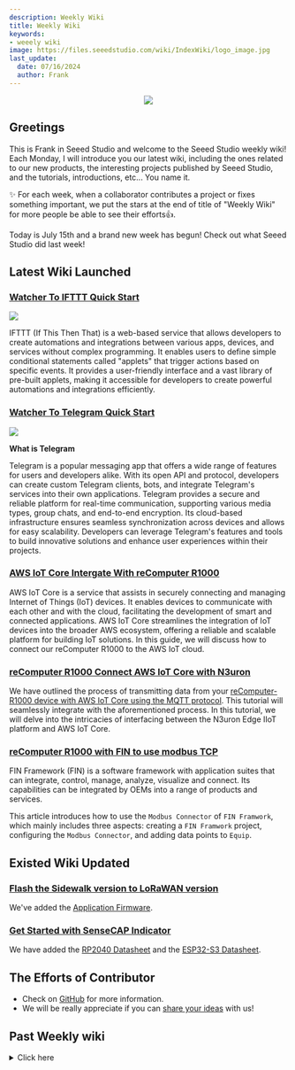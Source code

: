 ```yaml
---
description: Weekly Wiki
title: Weekly Wiki
keywords:
- weeely wiki
image: https://files.seeedstudio.com/wiki/IndexWiki/logo_image.jpg
last_update:
  date: 07/16/2024
  author: Frank
---
```


<div align="center"><img width={1000} src="https://files.seeedstudio.com/wiki/IndexWiki/logo.png" /></div>

## Greetings

This is Frank in Seeed Studio and welcome to the Seeed Studio weekly wiki! Each Monday, I will introduce you our latest wiki, including the ones related to our new products, the interesting projects published by Seeed Studio, and the tutorials, introductions, etc... You name it.

✨ For each week, when a collaborator contributes a project or fixes something important, we put the stars at the end of title of "Weekly Wiki" for more people be able to see their efforts👍.

Today is July 15th and a brand new week has begun! Check out what Seeed Studio did last week!

## Latest Wiki Launched


### [Watcher To IFTTT Quick Start](https://wiki.seeedstudio.com/watcher_to_ifttt/)

<div style={{textAlign:'center'}}><img src="https://files.seeedstudio.com/wiki/watcher_to_ifttt_image/ifttthead.png" style={{width:1000, height:'auto'}}/></div>

IFTTT (If This Then That) is a web-based service that allows developers to create automations and integrations between various apps, devices, and services without complex programming. It enables users to define simple conditional statements called "applets" that trigger actions based on specific events. It provides a user-friendly interface and a vast library of pre-built applets, making it accessible for developers to create powerful automations and integrations efficiently.

### [Watcher To Telegram Quick Start](https://wiki.seeedstudio.com/watcher_to_telegram/)

<div style={{textAlign:'center'}}><img src="https://files.seeedstudio.com/wiki/watcher_to_telegram_image/telhead.png" style={{width:1000, height:'auto'}}/></div>

**What is Telegram**

Telegram is a popular messaging app that offers a wide range of features for users and developers alike. With its open API and protocol, developers can create custom Telegram clients, bots, and integrate Telegram's services into their own applications. Telegram provides a secure and reliable platform for real-time communication, supporting various media types, group chats, and end-to-end encryption. Its cloud-based infrastructure ensures seamless synchronization across devices and allows for easy scalability. Developers can leverage Telegram's features and tools to build innovative solutions and enhance user experiences within their projects.

### [AWS IoT Core Intergate With reComputer R1000](https://wiki.seeedstudio.com/recomputer_r1000_aws/)

AWS IoT Core is a service that assists in securely connecting and managing Internet of Things (IoT) devices. It enables devices to communicate with each other and with the cloud, facilitating the development of smart and connected applications. AWS IoT Core streamlines the integration of IoT devices into the broader AWS ecosystem, offering a reliable and scalable platform for building IoT solutions. In this guide, we will discuss how to connect our reComputer R1000 to the AWS IoT cloud.

### [reComputer R1000 Connect AWS IoT Core with N3uron](https://wiki.seeedstudio.com/recomputer_r1000_n3uron_aws/)

We have outlined the process of transmitting data from your [reComputer-R1000 device with AWS IoT Core using the MQTT protocol](https://wiki.seeedstudio.com/recomputer_r1000_aws/). This tutorial will seamlessly integrate with the aforementioned process. In this tutorial, we will delve into the intricacies of interfacing between the N3uron Edge IIoT platform and AWS IoT Core.

### [reComputer R1000 with FIN to use modbus TCP](https://wiki.seeedstudio.com/reComputer_r1000_fin_modbus_tcp/)

FIN Framework (FIN) is a software framework with application suites that can integrate, control, manage, analyze, visualize and connect. Its capabilities can be integrated by OEMs into a range of products and services.

This article introduces how to use the `Modbus Connector` of `FIN Framwork`, which mainly includes three aspects: creating a `FIN Framwork` project, configuring the `Modbus Connector`, and adding data points to `Equip`.


## Existed Wiki Updated

### [Flash the Sidewalk version to LoRaWAN version](https://wiki.seeedstudio.com/flash_to_wio_tracker/)

We've added the [Application Firmware](https://files.seeedstudio.com/wiki/SenseCAP/Sidewalk_Kit/wio_tracker_app_release_sw_0.5_2024-06-06.uf2).

### [Get Started with SenseCAP Indicator](https://wiki.seeedstudio.com/Sensor/SenseCAP/SenseCAP_Indicator/Get_started_with_SenseCAP_Indicator/)

We have added the [RP2040 Datasheet](https://datasheets.raspberrypi.com/rp2040/rp2040-datasheet.pdf) and the [ESP32-S3 Datasheet](https://files.seeedstudio.com/wiki/SeeedStudio-XIAO-ESP32S3/res/esp32-s3_datasheet.pdf).



<!-- ### [Instantiate a WebVision module](https://wiki.seeedstudio.com/Edgebox-rpi-200-n3uron/#instantiate-a-webvision-module)

Integrate WebVision moduel with N3uron on EdgeBox RPI 200. -->

## The Efforts of Contributor

<!-- ### [Train and deploy a custom classification model with YOLOv8](https://wiki.seeedstudio.com/train_and_deploy_a_custom_classification_model_with_yolov8/)

Thanks our contributor Bruno to create the application tutorial for reComputer.

On this guide we will explain how to train and deploy a custom classification model with YOLOv8

<iframe width={560} height={315} src="https://www.youtube.com/embed/ovoSMaoA9As?si=-d2buntx0T5oRtr4" title="YouTube video player" frameBorder={0} allow="accelerometer; autoplay; clipboard-write; encrypted-media; gyroscope; picture-in-picture; web-share" referrerPolicy="strict-origin-when-cross-origin" allowFullScreen /> -->

- Check on [GitHub](https://github.com/orgs/Seeed-Studio/projects/6) for more information.
- We will be really appreciate if you can [share your ideas](https://github.com/orgs/Seeed-Studio/projects/6?pane=issue&itemId=35179519) with us! 


## Past Weekly wiki

<details><summary>Click here</summary>

- [weekly wiki on 2.27th](/Seeed_Elderly/weekly_wiki/wiki227)
- [weekly wiki on 3.06th](/Seeed_Elderly/weekly_wiki/wiki306)
- [weekly wiki on 3.13th](/Seeed_Elderly/weekly_wiki/wiki313)
- [weekly wiki on 3.20th](/Seeed_Elderly/weekly_wiki/wiki320)
- [weekly wiki on 3.27th](/Seeed_Elderly/weekly_wiki/wiki327)
- [weekly wiki on 4.03rd](/Seeed_Elderly/weekly_wiki/wiki403)
- [weekly wiki on 4.10th](/Seeed_Elderly/weekly_wiki/wiki410)
- [weekly wiki on 4.17th](/Seeed_Elderly/weekly_wiki/wiki417)
- [weekly wiki on 4.24th](/Seeed_Elderly/weekly_wiki/wiki424)
- [weekly wiki on 5.15th](/Seeed_Elderly/weekly_wiki/wiki515)
- [weekly wiki on 5.22nd](/Seeed_Elderly/weekly_wiki/wiki522)
- [weekly wiki on 5.29th](/Seeed_Elderly/weekly_wiki/wiki529)
- [weekly wiki on 6.05th](/Seeed_Elderly/weekly_wiki/wiki605)
- [weekly wiki on 6.12th](/Seeed_Elderly/weekly_wiki/wiki612)
- [weekly wiki on 6.19th](/Seeed_Elderly/weekly_wiki/wiki619)
- [weekly wiki on 7.03th](/Seeed_Elderly/weekly_wiki/wiki703)
- [weekly wiki on 7.10th](/Seeed_Elderly/weekly_wiki/wiki710)
- [weekly wiki on 7.17th](/Seeed_Elderly/weekly_wiki/wiki717)
- [weekly wiki on 7.24th](/Seeed_Elderly/weekly_wiki/wiki724)
- [weekly wiki on 7.31th](/Seeed_Elderly/weekly_wiki/wiki731)
- [weekly wiki on 8.07th](/Seeed_Elderly/weekly_wiki/wiki807)
- [weekly wiki on 8.21st](/Seeed_Elderly/weekly_wiki/wiki821)
- [weekly wiki on 8.28th](/Seeed_Elderly/weekly_wiki/wiki828)
- [weekly wiki on 9.11st](/Seeed_Elderly/weekly_wiki/wiki911)
- [weekly wiki on 9.18th](/Seeed_Elderly/weekly_wiki/wiki918)
- [weekly wiki on 9.25th](/Seeed_Elderly/weekly_wiki/wiki925)
- [weekly wiki on 10.9th](/Seeed_Elderly/weekly_wiki/wiki1009)
- [weekly wiki on 10.16th](/Seeed_Elderly/weekly_wiki/wiki1016)
- [weekly wiki on 10.23th](/Seeed_Elderly/weekly_wiki/wiki1023)
- [weekly wiki on 10.30th](/Seeed_Elderly/weekly_wiki/wiki1030)
- [weekly wiki on 11.06th](/Seeed_Elderly/weekly_wiki/wiki1106)
- [weekly wiki on 11.13th](/Seeed_Elderly/weekly_wiki/wiki1113)
- [weekly wiki on 11.20th](/Seeed_Elderly/weekly_wiki/wiki1120)
- [weekly wiki on 11.27th](/Seeed_Elderly/weekly_wiki/wiki1127)
- [weekly wiki on 12.04th](/Seeed_Elderly/weekly_wiki/wiki1204)
- [weekly wiki on 12.11th](/Seeed_Elderly/weekly_wiki/wiki1211)
- [weekly wiki on 12.18th](/Seeed_Elderly/weekly_wiki/wiki1218)
- [weekly wiki on 12.25th](/Seeed_Elderly/weekly_wiki/wiki1225)
- [weekly wiki on 2024.1.08th](/Seeed_Elderly/weekly_wiki/wiki240108)
- [weekly wiki on 2024.1.15th](/Seeed_Elderly/weekly_wiki/wiki240115)
- [weekly wiki on 2024.1.22nd](/Seeed_Elderly/weekly_wiki/wiki240122)
- [weekly wiki on 2024.1.29th](/Seeed_Elderly/weekly_wiki/wiki240129)
- [weekly wiki on 2024.2.19th](/Seeed_Elderly/weekly_wiki/wiki240219)
- [weekly wiki on 2024.2.26th](/Seeed_Elderly/weekly_wiki/wiki240226)
- [weekly wiki on 2024.3.04th](/Seeed_Elderly/weekly_wiki/wiki240304)
- [weekly wiki on 2024.3.11th](/Seeed_Elderly/weekly_wiki/wiki240311)
- [weekly wiki on 2024.3.18th](/Seeed_Elderly/weekly_wiki/wiki240318)
- [weekly wiki on 2024.3.25th](/Seeed_Elderly/weekly_wiki/wiki240325)
- [weekly wiki on 2024.4.01st](/Seeed_Elderly/weekly_wiki/wiki240401)
- [weekly wiki on 2024.4.08th](/Seeed_Elderly/weekly_wiki/wiki240408)
- [weekly wiki on 2024.4.15th](/Seeed_Elderly/weekly_wiki/wiki240415)
- [weekly wiki on 2024.4.22nd](/Seeed_Elderly/weekly_wiki/wiki240422)
- [weekly wiki on 2024.4.29th](/Seeed_Elderly/weekly_wiki/wiki240429)
- [weekly wiki on 2024.5.06th](/Seeed_Elderly/weekly_wiki/wiki240506)
- [weekly wiki on 2024.5.13th](/Seeed_Elderly/weekly_wiki/wiki240513)
- [weekly wiki on 2024.5.20th](/Seeed_Elderly/weekly_wiki/wiki240520)
- [weekly wiki on 2024.5.27th](/Seeed_Elderly/weekly_wiki/wiki240527)
- [weekly wiki on 2024.6.03rd](/Seeed_Elderly/weekly_wiki/wiki240603)
- [weekly wiki on 2024.6.10th](/Seeed_Elderly/weekly_wiki/wiki240610)
- [weekly wiki on 2024.6.17th](/Seeed_Elderly/weekly_wiki/wiki240617)
- [weekly wiki on 2024.6.24th](/Seeed_Elderly/weekly_wiki/wiki240624)
- [weekly wiki on 2024.7.01st](/Seeed_Elderly/weekly_wiki/wiki240701)
- [weekly wiki on 2024.7.08th](/Seeed_Elderly/weekly_wiki/wiki240708)

</details>

